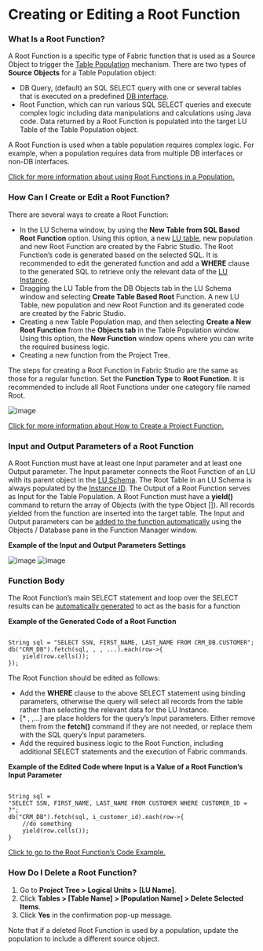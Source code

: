 # Creating or Editing a Root Function

### What Is a Root Function?

A Root Function is a specific type of Fabric function that is used as a Source Object to trigger the [Table Population](https://github.com/k2view-academy/K2View-Academy/blob/master/articles/07_table_population/01_table_population_overview.md) mechanism.
There are two types of **Source Objects** for a Table Population object:
* DB Query, (default) an SQL SELECT query with one or several tables that is executed on a predefined [DB interface](https://github.com/k2view-academy/K2View-Academy/blob/master/articles/05_DB_interfaces/03_DB_interfaces_overview.md). 
* Root Function, which can run various SQL SELECT queries and execute complex logic including data manipulations and calculations using Java code. Data returned by a Root Function is populated into the target LU Table of the Table Population object. 

A Root Function is used when a table population requires complex logic. For example, when a population requires data from multiple DB interfaces or non-DB interfaces. 

[Click for more information about using Root Functions in a Population.](https://github.com/k2view-academy/K2View-Academy/blob/master/articles/07_table_population/03_creating_a_new_table_population.md#how-do-i-create-a-new-table-population-from-a-root-function)

### How Can I Create or Edit a Root Function?
There are several ways to create a Root Function: 
* In the LU Schema window, by using the **New Table from SQL Based Root Function** option. Using this option, a new [LU table](https://github.com/k2view-academy/K2View-Academy/blob/master/articles/06_LU_tables/02_create_an_LU_table.md), new population and new Root Function are created by the Fabric Studio. The Root Function’s code is generated based on the selected SQL. It is recommended to edit the generated function and add a **WHERE** clause to the generated SQL to retrieve only the relevant data of the [LU Instance](https://github.com/k2view-academy/K2View-Academy/blob/master/articles/01_fabric_overview/02_fabric_glossary.md#lui).
* Dragging the LU Table from the DB Objects tab in the LU Schema window and selecting **Create Table Based Root** Function. A new LU Table, new population and new Root Function and its generated code are created by the Fabric Studio. 
* Creating a new Table Population map, and then selecting **Create a New Root Function** from the **Objects tab** in the Table Population window. Using this option, the **New Function** window opens where you can write the required business logic.
* Creating a new function from the Project Tree.

The steps for creating a Root Function in Fabric Studio are the same as those for a regular function. Set the **Function Type** to **Root Function**. It is recommended to include all Root Functions under one category file named Root.

![image](https://github.com/k2view-academy/K2View-Academy/blob/master/articles/07_table_population/images/4_1_1%20file%20named%20root.png)

[Click for more information about How to Create a Project Function.](https://github.com/k2view-academy/K2View-Academy/blob/master/articles/07_table_population/08_project_functions.md)

### Input and Output Parameters of a Root Function

A Root Function must have at least one Input parameter and at least one Output parameter. The Input parameter connects the Root Function of an LU with its parent object in the [LU Schema](https://github.com/k2view-academy/K2View-Academy/blob/master/articles/03_logical_units/03_LU_schema_window.md). 
The Root Table in an LU Schema is always populated by the [Instance ID](https://github.com/k2view-academy/K2View-Academy/blob/master/articles/01_fabric_overview/02_fabric_glossary.md#lui). The Output of a Root Function serves as Input for the Table Population. 
A Root Function must have a **yield()** command to return the array of Objects (with the type Object []). All records yielded from the function are inserted into the target table.
The Input and Output parameters can be [added to the function automatically](https://github.com/k2view-academy/K2View-Academy/blob/master/articles/07_table_population/10_creating_a_project_function.md#how-do-i-automatically-define-functions-parameters) using the Objects / Database pane in the Function Manager window.

**Example of the Input and Output Parameters Settings**

![image](https://github.com/k2view-academy/K2View-Academy/blob/master/articles/07_table_population/images/4_1_1_1_first_image.png)
![image](https://github.com/k2view-academy/K2View-Academy/blob/master/articles/07_table_population/images/4_1_2%20%20Parameters%20settings.png)

### Function Body

The Root Function’s main SELECT statement and loop over the SELECT results can be [automatically generated](https://github.com/k2view-academy/K2View-Academy/blob/master/articles/07_table_population/10_creating_a_project_function.md#how-do-i-automatically-define-functions-parameters)  to act as the basis for a function

**Example of the Generated Code of a Root Function** 

<pre><code>
String sql = "SELECT SSN, FIRST_NAME, LAST_NAME FROM CRM_DB.CUSTOMER";
db("CRM_DB").fetch(sql, <val1>, <val2>, ...).each(row->{
	yield(row.cells());
});
</code></pre>


The Root Function should be edited as follows:
* Add the **WHERE** clause to the above SELECT statement using binding parameters, otherwise the query will select all records from the table rather than selecting the relevant data for the LU Instance. 
* [* <val1>, <val2>,…] are place holders for the query’s Input parameters. Either remove them from the **fetch()** command if they are not needed, or replace them with the SQL query’s Input parameters. 
* Add the required business logic to the Root Function, including additional SELECT statements and the execution of Fabric commands. 

**Example of the Edited Code where Input is a Value of a Root Function’s Input Parameter** 

<pre><code>
String sql = 
"SELECT SSN, FIRST_NAME, LAST_NAME FROM CUSTOMER WHERE CUSTOMER_ID = ?";
db("CRM_DB").fetch(sql, i_customer_id).each(row->{
	//do something
	yield(row.cells());
}
</code></pre>
 
[Click to go to the Root Function’s Code Example.](https://github.com/k2view-academy/K2View-Academy/blob/master/articles/07_table_population/11_2_root_functions_code_examples.md)


### How Do I Delete a Root Function?
 
1.	Go to **Project Tree > Logical Units > [LU Name]**.
2.	Click **Tables > [Table Name] > [Population Name] > Delete Selected Items**.
3.	Click **Yes** in the confirmation pop-up message.

Note that if a deleted Root Function is used by a population, update the population to include a different source object.



